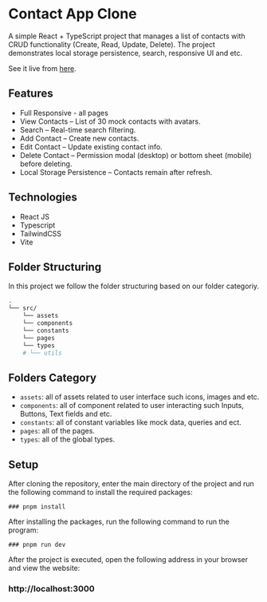 # Contact App Clone

A simple React + TypeScript project that manages a list of contacts with CRUD functionality (Create, Read, Update, Delete). The project demonstrates local storage persistence, search, responsive UI and etc.

See it live from [here](https://contacts-app-clone.vercel.app/).

## Features

- Full Responsive - all pages
- View Contacts – List of 30 mock contacts with avatars.
- Search – Real-time search filtering.
- Add Contact – Create new contacts.
- Edit Contact – Update existing contact info.
- Delete Contact – Permission modal (desktop) or bottom sheet (mobile) before deleting.
- Local Storage Persistence – Contacts remain after refresh.

## Technologies

- React JS
- Typescript
- TailwindCSS
- Vite

## Folder Structuring

In this project we follow the folder structuring based on our folder categoriy.

```bash
.
└── src/
    └── assets
    └── components
    └── constants
    └── pages
    └── types
    # └── utils
```

## Folders Category

- `assets`: all of assets related to user interface such icons, images and etc.
- `components`: all of component related to user interacting such Inputs, Buttons, Text fields and etc.
- `constants`: all of constant variables like mock data, queries and ect.
- `pages`: all of the pages.
- `types`: all of the global types.
<!-- - `utils`: all of static data and helper functions. -->

## Setup

After cloning the repository, enter the main directory of the project and run the following command to install the required packages:

```
### pnpm install
```

After installing the packages, run the following command to run the program:

```
### pnpm run dev
```

After the project is executed, open the following address in your browser and view the website:

### http://localhost:3000
